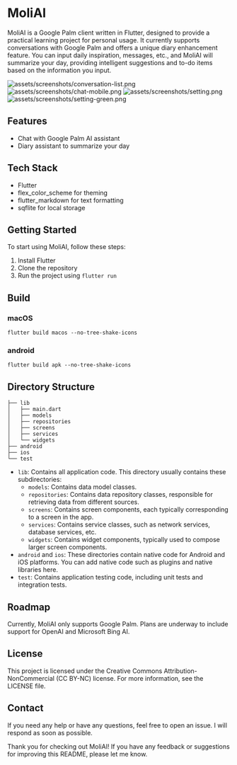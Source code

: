 # MoliAI

MoliAI is a Google Palm client written in Flutter, designed to provide a practical learning project for personal usage. It currently supports conversations with Google Palm and offers a unique diary enhancement feature. You can input daily inspiration, messages, etc., and MoliAI will summarize your day, providing intelligent suggestions and to-do items based on the information you input.


<div>
  <img src="conversation-list.png" alt="assets/screenshots/conversation-list.png" style="display: inline-block;">
  <img src="chat-mobile.png" alt="assets/screenshots/chat-mobile.png" style="display: inline-block;">
  <img src="setting.png" alt="assets/screenshots/setting.png" style="display: inline-block;">
  <img src="setting-green.png" alt="assets/screenshots/setting-green.png" style="display: inline-block;">
</div>

## Features

- Chat with Google Palm AI assistant
- Diary assistant to summarize your day

## Tech Stack

- Flutter
- flex_color_scheme for theming
- flutter_markdown for text formatting
- sqflite for local storage

## Getting Started

To start using MoliAI, follow these steps:

1. Install Flutter
2. Clone the repository
3. Run the project using `flutter run`

## Build

### macOS

```
flutter build macos --no-tree-shake-icons
```
### android

```
flutter build apk --no-tree-shake-icons
```

## Directory Structure

```
├── lib
│   ├── main.dart
│   ├── models
│   ├── repositories
│   ├── screens
│   ├── services
│   └── widgets
├── android
├── ios
└── test
```

- `lib`: Contains all application code. This directory usually contains these subdirectories:
    - `models`: Contains data model classes.
    - `repositories`: Contains data repository classes, responsible for retrieving data from different sources.
    - `screens`: Contains screen components, each typically corresponding to a screen in the app.
    - `services`: Contains service classes, such as network services, database services, etc.
    - `widgets`: Contains widget components, typically used to compose larger screen components.
- `android` and `ios`: These directories contain native code for Android and iOS platforms. You can add native code such as plugins and native libraries here.
- `test`: Contains application testing code, including unit tests and integration tests.

## Roadmap

Currently, MoliAI only supports Google Palm. Plans are underway to include support for OpenAI and Microsoft Bing AI.

## License

This project is licensed under the Creative Commons Attribution-NonCommercial (CC BY-NC) license. For more information, see the LICENSE file.

## Contact

If you need any help or have any questions, feel free to open an issue. I will respond as soon as possible.

Thank you for checking out MoliAI! If you have any feedback or suggestions for improving this README, please let me know.

